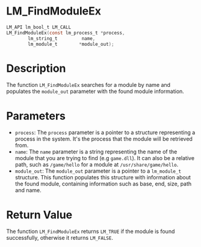 # LM_FindModuleEx

```c
LM_API lm_bool_t LM_CALL
LM_FindModuleEx(const lm_process_t *process,
		lm_string_t         name,
		lm_module_t        *module_out);
```

# Description
The function `LM_FindModuleEx` searches for a module by name and populates the `module_out` parameter with
the found module information.

# Parameters
 - `process`: The `process` parameter is a pointer to a structure representing a process in the
system. It's the process that the module will be retrieved from.
 - `name`: The `name` parameter is a string representing the name of the module that you are trying
to find (e.g `game.dll`). It can also be a relative path, such as `/game/hello` for a module at `/usr/share/game/hello`.
 - `module_out`: The `module_out` parameter is a pointer to a `lm_module_t` structure. This function
populates this structure with information about the found module, containing information such as base,
end, size, path and name.

# Return Value
The function `LM_FindModuleEx` returns `LM_TRUE` if the module is found successfully,
otherwise it returns `LM_FALSE`.
